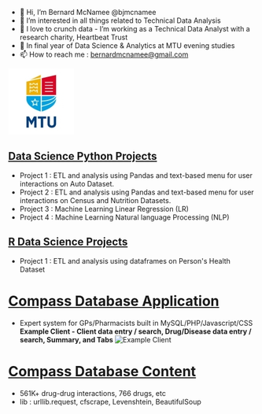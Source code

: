 - 👋 Hi, I’m Bernard McNamee @bjmcnamee<br>
- 👀 I’m interested in all things related to Technical Data Analysis<br>
- 💞️ I love to crunch data - I’m working as a Technical Data Analyst with a research charity, Heartbeat Trust<br>
- 🌱 In final year of Data Science & Analytics at MTU evening studies<br>
- 📫 How to reach me : bernardmcnamee@gmail.com<br>

![MTU Logo](/MTU_Logo.jpg)
## [Data Science Python Projects](https://github.com/bjmcnamee/MTU_Python_Projects)
- Project 1 : ETL and analysis using Pandas and text-based menu for user interactions on Auto Dataset.
- Project 2 : ETL and analysis using Pandas and text-based menu for user interactions on Census and Nutrition Datasets.
- Project 3 : Machine Learning Linear Regression (LR)
- Project 4 : Machine Learning Natural language Processing (NLP)

## [R Data Science Projects](https://github.com/bjmcnamee/MTU_R_Projects)
- Project 1 : ETL and analysis using dataframes on Person's Health Dataset

# [Compass Database Application](https://github.com/bjmcnamee/Compass_App_Dev)
- Expert system for GPs/Pharmacists built in MySQL/PHP/Javascript/CSS
<b>Example Client - Client data entry / search, Drug/Disease data entry / search, Summary, and Tabs</b>
![Example Client](/assets/Screenshots/04.jpg)

# [Compass Database Content](https://github.com/bjmcnamee/Compass_Content_ETL)
- 561K+ drug-drug interactions, 766 drugs, etc
- lib : urllib.request, cfscrape, Levenshtein, BeautifulSoup
